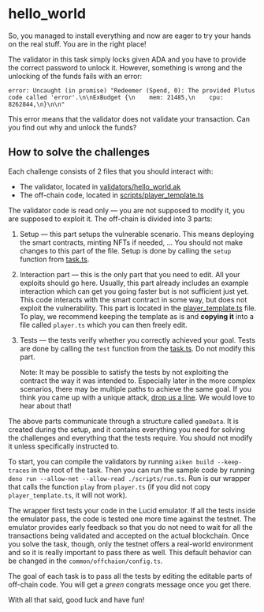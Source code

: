# hello_world

So, you managed to install everything and now are eager to try your hands on the
real stuff. You are in the right place!

The validator in this task simply locks given ADA and you have to provide the
correct password to unlock it. However, something is wrong and the unlocking of
the funds fails with an error:

```
error: Uncaught (in promise) "Redeemer (Spend, 0): The provided Plutus code called 'error'.\n\nExBudget {\n    mem: 21485,\n    cpu: 8262844,\n}\n\n"
```

This error means that the validator does not validate your transaction. Can you
find out why and unlock the funds?

## How to solve the challenges

Each challenge consists of 2 files that you should interact with:

- The validator, located in
  [validators/hello_world.ak](./validators/hello_world.ak)
- The off-chain code, located in
  [scripts/player_template.ts](./scripts/player_template.ts)

The validator code is read only — you are not supposed to modify it, you are
supposed to exploit it. The off-chain is divided into 3 parts:

1. Setup — this part setups the vulnerable scenario. This means deploying the
   smart contracts, minting NFTs if needed, ... You should not make changes to
   this part of the file. Setup is done by calling the `setup` function from
   [task.ts](./scripts/task.ts).
2. Interaction part — this is the only part that you need to edit. All your
   exploits should go here. Usually, this part already includes an example
   interaction which can get you going faster but is not sufficient just yet.
   This code interacts with the smart contract in some way, but does not exploit
   the vulnerability. This part is located in the
   [player_template.ts](./scripts/player_template.ts) file. To play, we
   recommend keeping the template as is and **copying it** into a file called
   `player.ts` which you can then freely edit.
3. Tests — the tests verify whether you correctly achieved your goal. Tests are
   done by calling the `test` function from the [task.ts](./scripts/task.ts). Do
   not modify this part.

   Note: It may be possible to satisfy the tests by not exploiting the contract
   the way it was intended to. Especially later in the more complex scenarios,
   there may be multiple paths to achieve the same goal. If you think you came
   up with a unique attack, [drop us a line](../README.md#feedback). We would
   love to hear about that!

The above parts communicate through a structure called `gameData`. It is created
during the setup, and it contains everything you need for solving the challenges
and everything that the tests require. You should not modify it unless
specifically instructed to.

To start, you can compile the validators by running `aiken build --keep-traces`
in the root of the task. Then you can run the sample code by running
`deno run --allow-net --allow-read ./scripts/run.ts`. Run is our wrapper that
calls the function `play` from `player.ts` (if you did not copy
`player_template.ts`, it will not work).

The wrapper first tests your code in the Lucid emulator. If all the tests inside
the emulator pass, the code is tested one more time against the testnet. The
emulator provides early feedback so that you do not need to wait for all the
transactions being validated and accepted on the actual blockchain. Once you
solve the task, though, only the testnet offers a real-world environment and so
it is really important to pass there as well. This default behavior can be
changed in the `common/offchaion/config.ts`.

The goal of each task is to pass all the tests by editing the editable parts of
off-chain code. You will get a _green_ congrats message once you get there.

With all that said, good luck and have fun!

